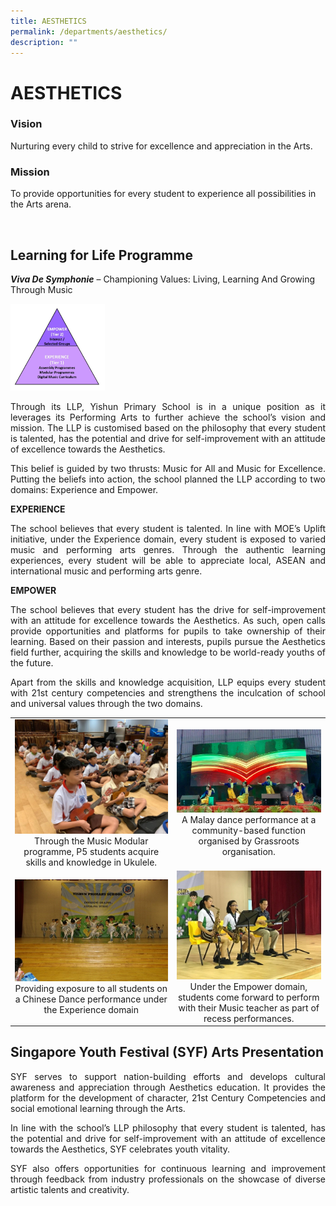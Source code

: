 ```yaml
---
title: AESTHETICS
permalink: /departments/aesthetics/
description: ""
---
```

# AESTHETICS

### Vision  

Nurturing every child to strive for excellence and appreciation in the Arts.

### Mission

To provide opportunities for every student to experience all possibilities in the Arts arena.  

 

## Learning for Life Programme 

**_Viva De Symphonie_** – Championing Values: Living, Learning And Growing Through Music

<img src="/images/Departments/AESTHETICS/AE1.jpg"  style="width:30%">

<p style="text-align: justify;">Through its LLP, Yishun Primary School is in a unique position as it leverages its Performing Arts to further achieve the school’s vision and mission. The LLP is customised based on the philosophy that every student is talented, has the potential and drive for self-improvement with an attitude of excellence towards the Aesthetics.</p>

<p style="text-align: justify;">This belief is guided by two thrusts: Music for All and Music for Excellence. Putting the beliefs into action, the school planned the LLP according to two domains: Experience and Empower.</p>

**EXPERIENCE**

<p style="text-align: justify;">The school believes that every student is talented. In line with MOE’s Uplift initiative, under the Experience domain, every student is exposed to varied music and performing arts genres. Through the authentic learning experiences, every student will be able to appreciate local, ASEAN and international music and performing arts genre.</p>

**EMPOWER**

<p style="text-align: justify;">The school believes that every student has the drive for self-improvement with an attitude for excellence towards the Aesthetics. As such, open calls provide opportunities and platforms for pupils to take ownership of their learning. Based on their passion and interests, pupils pursue the Aesthetics field further, acquiring the skills and knowledge to be world-ready youths of the future.</p>

<p style="text-align: justify;">Apart from the skills and knowledge acquisition, LLP equips every student with 21st century competencies and strengthens the inculcation of school and universal values through the two domains.</p>


|   |   |
|:-:|:-:|
|  ![](/images/Departments/AESTHETICS/Aes_LLP_1.jpg) Through the Music Modular programme, P5 students acquire skills and knowledge in Ukulele. |  ![](/images/Departments/AESTHETICS/Aes_LLP_2.jpg)  A Malay dance performance at a community-based function organised by Grassroots organisation. |
| ![](/images/Departments/AESTHETICS/Aes_LLP_3.jpg)  Providing exposure to all students on a Chinese Dance performance under the Experience domain  | ![](/images/Departments/AESTHETICS/Aes_LLP_4.jpg)  Under the Empower domain, students come forward to perform with their Music teacher as part of recess performances.  |

## Singapore Youth Festival (SYF) Arts Presentation


<p style="text-align: justify;">SYF serves to support nation-building efforts and develops cultural awareness and appreciation through Aesthetics education. It provides the platform for the development of character, 21st Century Competencies and social emotional learning through the Arts.  </p>

<p style="text-align: justify;">In line with the school’s LLP philosophy that every student is talented, has the potential and drive for self-improvement with an attitude of excellence towards the Aesthetics, SYF celebrates youth vitality.</p>

<p style="text-align: justify;">SYF also offers opportunities for continuous learning and improvement through feedback from industry professionals on the showcase of diverse artistic talents and creativity.</p>